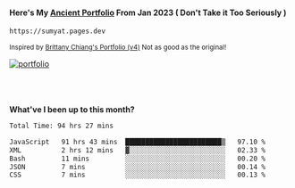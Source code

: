#### Here's My [Ancient Portfolio](https://sumyat.pages.dev) From Jan 2023 ( Don't Take it Too Seriously ) 
````bash
https://sumyat.pages.dev 
````

<sub>Inspired by [Brittany Chiang's Portfolio (v4)](https://v4.brittanychiang.com/) Not as good as the original!</sub>


<a href='https://sumyat.pages.dev/'>
    <img src='https://github.com/sumyat-aung/sumyat-aung/assets/108873224/c9b4f2be-c585-4dd3-84e1-692c3854a6d8' alt='portfolio' align='center' />
</a>


<br />
<br />


<br />
<br />

**What've I been up to this month?**

<!--START_SECTION:waka-->

```txt
Total Time: 94 hrs 27 mins

JavaScript   91 hrs 43 mins  ████████████████████████▒   97.10 %
XML          2 hrs 12 mins   ▓░░░░░░░░░░░░░░░░░░░░░░░░   02.33 %
Bash         11 mins         ░░░░░░░░░░░░░░░░░░░░░░░░░   00.20 %
JSON         7 mins          ░░░░░░░░░░░░░░░░░░░░░░░░░   00.14 %
CSS          7 mins          ░░░░░░░░░░░░░░░░░░░░░░░░░   00.13 %
```

<!--END_SECTION:waka-->




